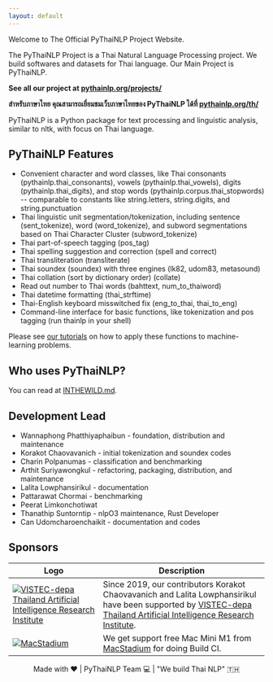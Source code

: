 ```yaml
---
layout: default
---
```


Welcome to The Official PyThaiNLP Project Website.

The PyThaiNLP Project is a Thai Natural Language Processing project. We build softwares and datasets for Thai language. Our Main Project is PyThaiNLP.

**See all our project at [pythainlp.org/projects/](https://pythainlp.org/projects/)**

**สำหรับภาษาไทย คุณสามารถเยี่ยมชมเว็บภาษาไทยของ PyThaiNLP ได้ที่ [pythainlp.org/th/](https://pythainlp.org/th/)**

PyThaiNLP is a Python package for text processing and linguistic analysis, similar to nltk, with focus on Thai language.

## PyThaiNLP Features
- Convenient character and word classes, like Thai consonants (pythainlp.thai_consonants), vowels (pythainlp.thai_vowels), digits (pythainlp.thai_digits), and stop words (pythainlp.corpus.thai_stopwords) -- comparable to constants like string.letters, string.digits, and string.punctuation
- Thai linguistic unit segmentation/tokenization, including sentence (sent_tokenize), word (word_tokenize), and subword segmentations based on Thai Character Cluster (subword_tokenize)
- Thai part-of-speech tagging (pos_tag)
- Thai spelling suggestion and correction (spell and correct)
- Thai transliteration (transliterate)
- Thai soundex (soundex) with three engines (lk82, udom83, metasound)
- Thai collation (sort by dictionary order) (collate)
- Read out number to Thai words (bahttext, num_to_thaiword)
- Thai datetime formatting (thai_strftime)
- Thai-English keyboard misswitched fix (eng_to_thai, thai_to_eng)
- Command-line interface for basic functions, like tokenization and pos tagging (run thainlp in your shell)

Please see [our tutorials](https://pythainlp.org/tutorials) on how to apply these functions to machine-learning problems.

## Who uses PyThaiNLP?

You can read at [INTHEWILD.md](https://github.com/PyThaiNLP/pythainlp/blob/dev/INTHEWILD.md).

## Development Lead
- Wannaphong Phatthiyaphaibun - foundation, distribution and maintenance
- Korakot Chaovavanich - initial tokenization and soundex codes
- Charin Polpanumas - classification and benchmarking
- Arthit Suriyawongkul - refactoring, packaging, distribution, and maintenance
- Lalita Lowphansirikul - documentation
- Pattarawat Chormai - benchmarking
- Peerat Limkonchotiwat
- Thanathip Suntorntip - nlpO3 maintenance, Rust Developer
- Can Udomcharoenchaikit - documentation and codes

## Sponsors

| Logo | Description |
| --- | ----------- |
| [![VISTEC-depa Thailand Artificial Intelligence Research Institute](https://airesearch.in.th/assets/img/logo/airesearch-logo.svg)](https://airesearch.in.th/)   | Since 2019, our contributors Korakot Chaovavanich and Lalita Lowphansirikul have been supported by [VISTEC-depa Thailand Artificial Intelligence Research Institute](https://airesearch.in.th/).                 |
| [![MacStadium](https://i.imgur.com/rKy1dJX.png)](https://www.macstadium.com)   | We get support free Mac Mini M1 from [MacStadium](https://www.macstadium.com) for doing Build CI.                  |


<div align="center">
  Made with ❤️ | PyThaiNLP Team 💻 |  "We build Thai NLP" 🇹🇭
</div>
